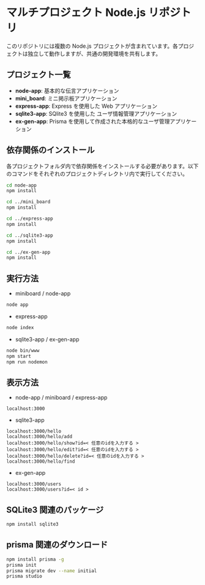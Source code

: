 # マルチプロジェクト Node.js リポジトリ

このリポジトリには複数の Node.js プロジェクトが含まれています。各プロジェクトは独立して動作しますが、共通の開発環境を共有します。

## プロジェクト一覧

- **node-app**: 基本的な伝言アプリケーション
- **mini_board**: ミニ掲示板アプリケーション
- **express-app**: Express を使用した Web アプリケーション
- **sqlite3-app**: SQlite3 を使用した ユーザ情報管理アプリケーション
- **ex-gen-app**: Prisma を使用して作成された本格的なユーザ管理アプリケーション

## 依存関係のインストール

各プロジェクトフォルダ内で依存関係をインストールする必要があります。以下のコマンドをそれぞれのプロジェクトディレクトリ内で実行してください。

```bash
cd node-app
npm install

cd ../mini_board
npm install

cd ../express-app
npm install

cd ../sqlite3-app
npm install

cd ../ex-gen-app
npm install
```

## 実行方法

- miniboard / node-app

```bash
node app
```

- express-app

```bash
node index
```

- sqlite3-app / ex-gen-app

```bash
node bin/www
npm start
npm run nodemon
```

## 表示方法

- node-app / miniboard / express-app

```uri
localhost:3000
```

- sqlite3-app

```uri
localhost:3000/hello
localhost:3000/hello/add
localhost:3000/hello/show?id=< 任意のidを入力する >
localhost:3000/hello/edit?id=< 任意のidを入力する >
localhost:3000/hello/delete?id=< 任意のidを入力する >
localhost:3000/hello/find
```

- ex-gen-app

```uri
localhost:3000/users
localhost:3000/users?id=< id >
```

## SQLite3 関連のパッケージ

```bash
npm install sqlite3
```

## prisma 関連のダウンロード

```bash
npm install prisma -g
prisma init
prisma migrate dev --name initial
prisma studio
```

